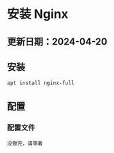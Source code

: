 # 安装 Nginx
更新日期：2024-04-20
 ---

## 安装
```bash
apt install nginx-full
```

## 配置
### 配置文件
```
没做完，请等着
```